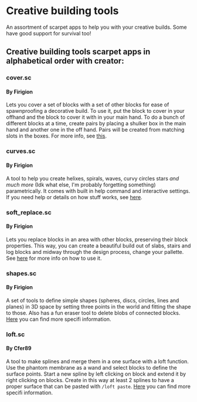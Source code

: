 # Creative building tools

An assortment of scarpet apps to help you with your creative builds. Some have good support for survival too!

## Creative building tools scarpet apps in alphabetical order with creator:

### cover.sc
#### By Firigion

Lets you cover a set of blocks with a set of other blocks for ease of spawnproofing a decorative build. To use it, put the block to cover in your offhand and the block to cover it with in your main hand. To do a bunch of different blocks at a time, create pairs by placing a shulker box in the main hand and another one in the off hand. Pairs will be created from matching slots in the boxes. For more info, see [this](https://github.com/Firigion/scarpets#cover).

### curves.sc
#### By Firigion

A tool to help you create helixes, spirals, waves, curvy circles stars _and much more_ (Idk what else, I'm probably forgetting something) parametrically. It comes with built in help command and interactive settings. If you need help or details on how stuff works, see [here](https://github.com/Firigion/scarpets#curves).

### soft_replace.sc
#### By Firigion

Lets you replace blocks in an area with other blocks, preserving their block properties. This way, you can create a beautiful build out of slabs, stairs and log blocks and midway through the design process, change your pallette. See [here](https://github.com/Firigion/scarpets#soft-replace) for more info on how to use it.

### shapes.sc
#### By Firigion

A set of tools to define simple shapes (spheres, discs, circles, lines and planes) in 3D space by setting three points in the world and fitting the shape to those. Also has a fun eraser tool to delete blobs of connected blocks. [Here](https://github.com/Firigion/scarpets#shapes) you can find more specifi information.

### loft.sc
#### By Cfer89

A tool to make splines and merge them in a one surface with a loft function. Use the phantom membrane as a wand and select blocks to define the surface points. Start a new spline by left clicking on block and extend it by right clicking on blocks. Create in this way at least 2 splines to have a proper surface that can be pasted with `/loft paste`. [Here](https://github.com/Cfer98/Scarpet-scripts#loft.sc) you can find more specifi information.
